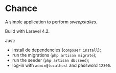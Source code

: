 Chance
======

A simple application to perform *sweepstakes*.

Build with Laravel 4.2.

Just:
- install de dependencies (`composer install`);
- run the migrations (`php artisan migrate`);
- run the seeder (`php artisan db:seed`);
- log-in with `admin@localhost` and password `12300`.
